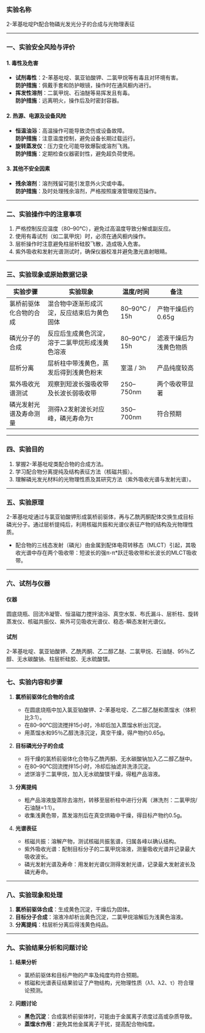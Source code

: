  ### 实验名称

2-苯基吡啶Pt配合物磷光发光分子的合成与光物理表征

---

### 一、实验安全风险与评价

#### 1. 毒性及危害

- **试剂毒性**：2-苯基吡啶、氯亚铂酸钾、二氯甲烷等有毒且对环境有害。  
    **防护措施**：佩戴手套和防护眼镜，操作时在通风橱内进行。
- **挥发性溶剂**：二氯甲烷、石油醚等易挥发且有毒。  
    **防护措施**：远离明火，操作后及时密封容器。

#### 2. 热源、电源及设备风险

- **恒温油浴**：高温操作可能导致烫伤或设备故障。  
    **防护措施**：注意温度控制，避免设备长期过载运行。
- **旋转蒸发仪**：压力变化可能导致爆裂或溶剂飞溅。  
    **防护措施**：定期检查仪器密封性，避免超负荷使用。

#### 3. 其他不安全因素

- **残余溶剂**：溶剂残留可能引发意外火灾或中毒。  
    **防护措施**：及时处理残余溶剂，严格按照废液管理规范操作。

---

### 二、实验操作中的注意事项

1. 严格控制反应温度（80–90℃），避免过高温度导致分解或副反应。
2. 使用有毒试剂（如二氯甲烷）时，必须在通风橱内操作。
3. 层析操作时注意避免柱层析硅胶飞散，造成吸入危害。
4. 紫外吸收和发射光谱测试时，确保仪器校准并避免激光直射眼睛。

---

### 三、实验现象或原始数据记录

| **实验步骤**    | **实验现象**                | **温度/时间**    | **备注**      |
| ----------- | ----------------------- | ------------ | ----------- |
| 氯桥前驱体化合物的合成 | 混合物中逐渐形成沉淀，反应结束后为黄色固体   | 80–90℃ / 15h | 产物干燥后约0.65g |
| 磷光分子的合成     | 反应后生成黄色沉淀，溶于二氯甲烷形成浅黄色溶液 | 80–90℃ / 15h | 滤液干燥后为浅黄色物质 |
| 层析分离        | 层析柱中带浅黄色，蒸发后得到浅黄色粉末     | 室温 / 3h      | 产品纯度较高      |
| 紫外吸收光谱测试    | 观察到短波长强吸收带及长波长弱吸收带      | 250–750nm    | 两个吸收带显著     |
| 磷光发射光谱及寿命测量 | 测得λ2发射波长对应峰，磷光寿命为τ      | 350–700nm    | 符合预期        |

---

### 四、实验目的

1. 掌握2-苯基吡啶类配合物的合成方法。
2. 学习配合物分离提纯及结构表征方法（核磁共振）。
3. 理解磷光发光材料的光物理性质及其研究方法（紫外吸收光谱与发射光谱）。

---

### 五、实验原理

2-苯基吡啶通过与氯亚铂酸钾形成氯桥前驱体，再与乙酰丙酮配体交换生成目标磷光分子。通过层析提纯后，利用核磁共振和光谱仪表征产物的结构及光物理性质。

- 配合物的三线态发射（磷光）由金属到配体电荷转移态（MLCT）引起，其吸收光谱中存在两个吸收带：短波长的强π-π*跃迁吸收带和长波长的MLCT吸收带。

---

### 六、试剂与仪器

#### 仪器

圆底烧瓶、回流冷凝管、恒温磁力搅拌油浴、真空水泵、布氏漏斗、层析柱、旋转蒸发仪、核磁共振仪、紫外可见吸收光谱仪、稳态-瞬态发射光谱仪。

#### 试剂

2-苯基吡啶、氯亚铂酸钾、乙酰丙酮、乙二醇乙醚、二氯甲烷、石油醚、95％乙醇、无水碳酸钠、柱层析硅胶、无水硫酸镁。

---

### 七、实验内容和步骤

1. **氯桥前驱体化合物的合成**
    
    - 在圆底烧瓶中加入氯亚铂酸钾、2-苯基吡啶、乙二醇乙醚和蒸馏水（体积比3:1）。
    - 在80–90℃回流搅拌15小时，冷却后加入蒸馏水析出沉淀。
    - 用蒸馏水和95％乙醇洗涤沉淀，真空干燥，得产物约0.65g。
2. **目标磷光分子的合成**
    
    - 将干燥的氯桥前驱体化合物与乙酰丙酮、无水碳酸钠加入乙二醇乙醚中。
    - 在80–90℃回流搅拌15小时，冷却后抽滤并洗涤沉淀。
    - 滤饼溶于二氯甲烷，加入无水硫酸镁干燥，得粗产品溶液。
3. **分离提纯**
    
    - 粗产品溶液旋蒸除去溶剂，转移至层析柱中进行分离（淋洗剂：二氯甲烷/石油醚=1:1）。
    - 收集浅黄色带，蒸发溶剂后在真空烘箱中干燥，得目标产物约0.5g。
4. **光谱表征**
    
    - 核磁共振：溶解产物，测试核磁共振氢谱，归属各峰以确认结构。
    - 紫外吸收光谱：配制目标分子的二氯甲烷溶液，测量吸收光谱并记录最大吸收波长。
    - 磷光发射光谱及寿命：用发射光谱仪测得发射光谱，记录最大发射波长及磷光寿命。

---

### 八、实验现象和处理

1. **氯桥前驱体合成**：生成黄色沉淀，干燥后为固体。
2. **目标分子合成**：溶液冷却析出黄色沉淀，二氯甲烷溶解后为浅黄色溶液。
3. **分离提纯**：柱层析分离后得浅黄色纯品。

---

### 九、实验结果分析和问题讨论

1. **结果分析**
    
    - 氯桥前驱体和目标产物的产率及纯度均符合预期。
    - 核磁和光谱表征结果验证了产物结构，光物理性质（λ1、λ2、τ）符合理论预测。
2. **问题讨论**
    
    - **黑色沉淀**：合成氯桥前驱体时，可能由于金属离子浓度过高或杂质导致。
    - **蒸馏水作用**：避免其他金属离子干扰，提高配合物纯度。
